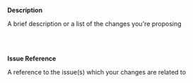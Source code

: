 
**Description**

A brief description or a list of the changes you're proposing


<br/><br/>


**Issue Reference**

A reference to the issue(s) which your changes are related to
